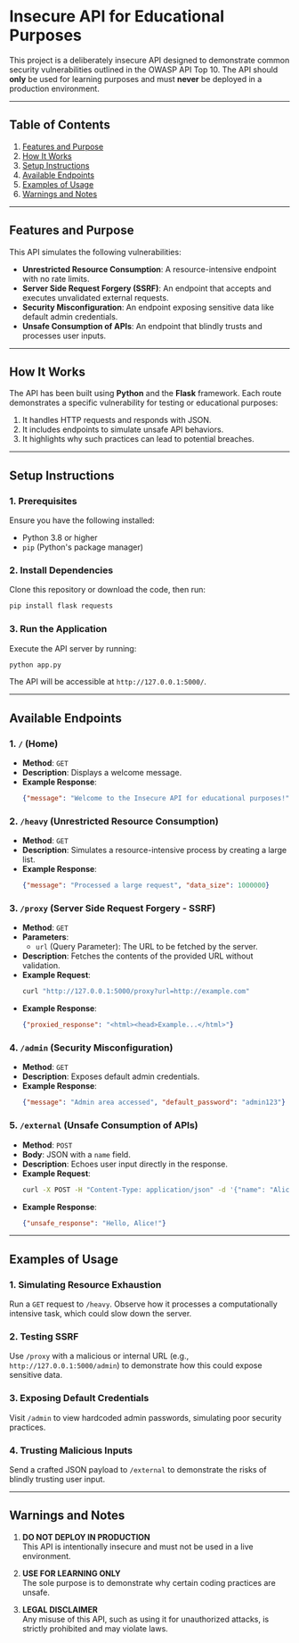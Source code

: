 # Insecure API for Educational Purposes  

This project is a deliberately insecure API designed to demonstrate common security vulnerabilities outlined in the OWASP API Top 10. The API should **only** be used for learning purposes and must **never** be deployed in a production environment.

---

## **Table of Contents**  
1. [Features and Purpose](#features-and-purpose)  
2. [How It Works](#how-it-works)  
3. [Setup Instructions](#setup-instructions)  
4. [Available Endpoints](#available-endpoints)  
5. [Examples of Usage](#examples-of-usage)  
6. [Warnings and Notes](#warnings-and-notes)  

---

## **Features and Purpose**  

This API simulates the following vulnerabilities:  
- **Unrestricted Resource Consumption**: A resource-intensive endpoint with no rate limits.  
- **Server Side Request Forgery (SSRF)**: An endpoint that accepts and executes unvalidated external requests.  
- **Security Misconfiguration**: An endpoint exposing sensitive data like default admin credentials.  
- **Unsafe Consumption of APIs**: An endpoint that blindly trusts and processes user inputs.  

---

## **How It Works**  

The API has been built using **Python** and the **Flask** framework. Each route demonstrates a specific vulnerability for testing or educational purposes:  
1. It handles HTTP requests and responds with JSON.  
2. It includes endpoints to simulate unsafe API behaviors.  
3. It highlights why such practices can lead to potential breaches.

---

## **Setup Instructions**  

### **1. Prerequisites**  
Ensure you have the following installed:  
- Python 3.8 or higher  
- `pip` (Python's package manager)  

### **2. Install Dependencies**  
Clone this repository or download the code, then run:  
```bash
pip install flask requests
```

### **3. Run the Application**  
Execute the API server by running:  
```bash
python app.py
```
The API will be accessible at `http://127.0.0.1:5000/`.

---

## **Available Endpoints**  

### **1. `/` (Home)**  
- **Method**: `GET`  
- **Description**: Displays a welcome message.  
- **Example Response**:  
  ```json
  {"message": "Welcome to the Insecure API for educational purposes!"}
  ```

### **2. `/heavy` (Unrestricted Resource Consumption)**  
- **Method**: `GET`  
- **Description**: Simulates a resource-intensive process by creating a large list.  
- **Example Response**:  
  ```json
  {"message": "Processed a large request", "data_size": 1000000}
  ```

### **3. `/proxy` (Server Side Request Forgery - SSRF)**  
- **Method**: `GET`  
- **Parameters**:  
  - `url` (Query Parameter): The URL to be fetched by the server.  
- **Description**: Fetches the contents of the provided URL without validation.  
- **Example Request**:  
  ```bash
  curl "http://127.0.0.1:5000/proxy?url=http://example.com"
  ```
- **Example Response**:  
  ```json
  {"proxied_response": "<html><head>Example...</html>"}
  ```

### **4. `/admin` (Security Misconfiguration)**  
- **Method**: `GET`  
- **Description**: Exposes default admin credentials.  
- **Example Response**:  
  ```json
  {"message": "Admin area accessed", "default_password": "admin123"}
  ```

### **5. `/external` (Unsafe Consumption of APIs)**  
- **Method**: `POST`  
- **Body**: JSON with a `name` field.  
- **Description**: Echoes user input directly in the response.  
- **Example Request**:  
  ```bash
  curl -X POST -H "Content-Type: application/json" -d '{"name": "Alice"}' http://127.0.0.1:5000/external
  ```
- **Example Response**:  
  ```json
  {"unsafe_response": "Hello, Alice!"}
  ```

---

## **Examples of Usage**  

### 1. **Simulating Resource Exhaustion**  
Run a `GET` request to `/heavy`. Observe how it processes a computationally intensive task, which could slow down the server.  

### 2. **Testing SSRF**  
Use `/proxy` with a malicious or internal URL (e.g., `http://127.0.0.1:5000/admin`) to demonstrate how this could expose sensitive data.  

### 3. **Exposing Default Credentials**  
Visit `/admin` to view hardcoded admin passwords, simulating poor security practices.  

### 4. **Trusting Malicious Inputs**  
Send a crafted JSON payload to `/external` to demonstrate the risks of blindly trusting user input.

---

## **Warnings and Notes**  

1. **DO NOT DEPLOY IN PRODUCTION**  
   This API is intentionally insecure and must not be used in a live environment.  

2. **USE FOR LEARNING ONLY**  
   The sole purpose is to demonstrate why certain coding practices are unsafe.  

3. **LEGAL DISCLAIMER**  
   Any misuse of this API, such as using it for unauthorized attacks, is strictly prohibited and may violate laws.  

```